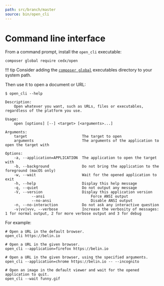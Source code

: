 ```yaml
---
path: src/branch/master
source: bin/open_cli
---
```


# Command line interface
From a command prompt, install the `open_cli` executable:

``` shell
composer global require cedx/open
```

!!! tip
	Consider adding the [`composer global`](https://getcomposer.org/doc/03-cli.md#global) executables directory to your system path.

Then use it to open a document or URL:

``` shell
$ open_cli --help

Description:
	Open whatever you want, such as URLs, files or executables, regardless of the platform you use.

Usage:
	open [options] [--] <target> [<arguments>...]

Arguments:
	target                         The target to open
	arguments                      The arguments of the application to open the target with

Options:
	-a, --application=APPLICATION  The application to open the target with
	-b, --background               Do not bring the application to the foreground (macOS only)
	-w, --wait                     Wait for the opened application to exit
	-h, --help                     Display this help message
	-q, --quiet                    Do not output any message
	-V, --version                  Display this application version
			--ansi                     Force ANSI output
			--no-ansi                  Disable ANSI output
	-n, --no-interaction           Do not ask any interactive question
	-v|vv|vvv, --verbose           Increase the verbosity of messages: 1 for normal output, 2 for more verbose output and 3 for debug
```

For example:

``` shell
# Open a URL in the default browser.
open_cli https://belin.io

# Open a URL in the given browser.
open_cli --application=firefox https://belin.io

# Open a URL in the given browser, using the specified arguments.
open_cli --application=chrome https://belin.io -- --incognito

# Open an image in the default viewer and wait for the opened application to quit.
open_cli --wait funny.gif
```

